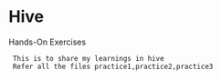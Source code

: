# Hive

Hands-On Exercises
   
     This is to share my learnings in hive
     Refer all the files practice1,practice2,practice3
     

